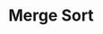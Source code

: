 ---
title: "Merge Sort"
published: true
morea_id: reading-screencast-2d
morea_summary: "Merge sort example"
morea_type: reading
morea_sort_order: 4
morea_url: http://youtu.be/9BI0Lw1kzkE
morea_labels:
 - Screencast
 - 11 min
---